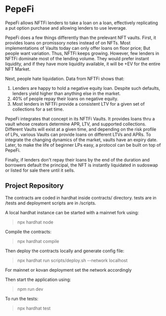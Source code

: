 # PepeFi
PepeFi allows NFTFi lenders to take a loan on a loan, effectively replicating a put option purchase and allowing lenders to use leverage.

PepeFi does a few things differently than the prelevant NFT vaults. First, it provides loans on promissory notes instead of on NFTs. Most implementations of Vaults today can only offer loans on floor price; But people want variation. Thus, NFTFi keeps growing. However, few lenders in NFTFi dominate most of the lending volume. They would prefer instant liquidity, and if they have more liquidity available, it will be +EV for the entire NFT Market.


Next, people hate liquidation. Data from NFTFi shows that:

1) Lenders are happy to hold a negative equity loan. Despite such defaults, lenders yield higher than anything else in the market.
2) 40% of people repay their loans on negative equity. 
3) Most lenders in NFTFi provide a consistent LTV for a given set of collections for a set time. 

PepeFi integrates that concept in its NFTFi Vaults. It provides loans thru a vault whose creators determine APR, LTV, and supported collections. Different Vaults will exist at a given time, and depending on the risk profile of LPs, various Vaults can provide loans on different LTVs and APRs. 
To integrate the changing dynamics of the market, vaults have an expiry date. Later, to make the life of beginner LPs easy, a protocol can be built on top of PepeFi.


Finally, if lenders don't repay their loans by the end of the duration and borrowers default the principal, the NFT is instantly liquidated in sudoswap or listed for sale there until it sells. 

## Project Repository

The contracts are coded in hardhat inside contracts/ directory. tests are in /tests and deployment scripts are in /scripts.

A local hardhat instance can be started with a mainnet fork using:
>npx hardhat node

Compile the contracts:
>npx hardhat compile


Then deploy the contracts locally and generate config file: 
>npx hardhat run scripts/deploy.sh --network localhost

For mainnet or kovan deployment set the network accordingly

Then start the application using:
>npm run dev


To run the tests:
>npx hardhat test